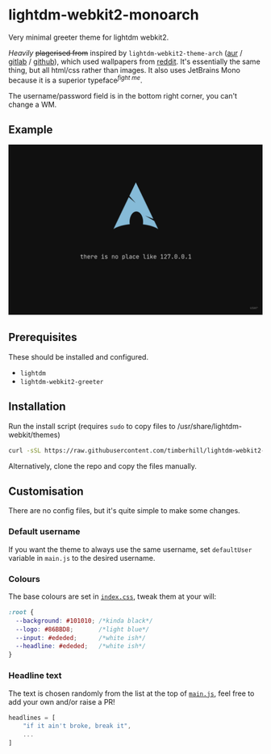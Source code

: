 # lightdm-webkit2-monoarch

Very minimal greeter theme for lightdm webkit2.

_Heavily_ ~~plagerised from~~ inspired by `lightdm-webkit2-theme-arch` ([aur](https://aur.archlinux.org/packages/lightdm-webkit2-theme-arch/) / [gitlab](https://gitlab.com/kenogo/lightdm-webkit2-theme-arch) / [github](https://github.com/kenogo/lightdm-webkit2-theme-arch)), which used wallpapers from [reddit](https://www.reddit.com/r/archlinux/comments/4gc2lw/some_arch_wallpapers_i_made/?st=ivzxvmxu&sh=727d2f4e).
It's essentially the same thing, but all html/css rather than images. It also uses JetBrains Mono because it is a superior typeface<sup>_fight me_</sup>.

The username/password field is in the bottom right corner, you can't change a WM.

## Example

![Screenshot](screenshots/screen.png)

## Prerequisites

These should be installed and configured.

- `lightdm`
- `lightdm-webkit2-greeter`

## Installation

Run the install script (requires `sudo` to copy files to /usr/share/lightdm-webkit/themes)

```bash
curl -sSL https://raw.githubusercontent.com/timberhill/lightdm-webkit2-monoarch/main/install.sh | bash -
```

Alternatively, clone the repo and copy the files manually.

## Customisation

There are no config files, but it's quite simple to make some changes.

### Default username

If you want the theme to always use the same username, set `defaultUser` variable in `main.js` to the desired username.

### Colours

The base colours are set in [`index.css`](index.css), tweak them at your will:

```css
:root {
  --background: #101010; /*kinda black*/
  --logo: #86BBD8;       /*light blue*/
  --input: #ededed;      /*white ish*/
  --headline: #ededed;   /*white ish*/
}
```

### Headline text

The text is chosen randomly from the list at the top of [`main.js`](main.js), feel free to add your own and/or raise a PR!

```javascript
headlines = [
    "if it ain't broke, break it",
    ...
]
```

